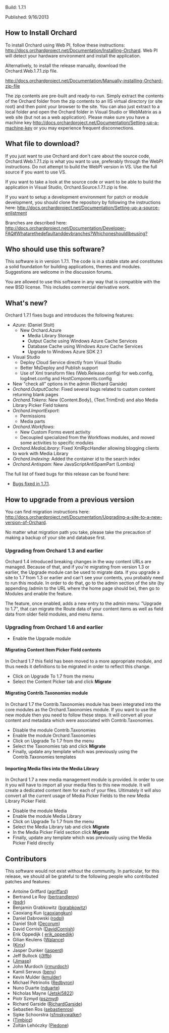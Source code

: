 Build: 1.7.1

Published: 9/16/2013

How to Install Orchard
----------------------

To install Orchard using Web PI, follow these instructions:
<http://docs.orchardproject.net/Documentation/Installing-Orchard>.
Web PI will detect your hardware environment and install the application.

Alternatively, to install the release manually, download the Orchard.Web.1.7.1.zip file.

<http://docs.orchardproject.net/Documentation/Manually-installing-Orchard-zip-file>

The zip contents are pre-built and ready-to-run. Simply extract the contents of the Orchard
folder from the zip contents to an IIS virtual directory (or site root) and then point your
browser to the site. You can also just extract to a local folder and open the Orchard
folder in Visual Studio or WebMatrix as a web site (but not as a web application).
Please make sure you have a machine key
<http://docs.orchardproject.net/Documentation/Setting-up-a-machine-key>
or you may experience frequent disconnections.

What file to download?
----------------------

If you just want to use Orchard and don't care about the source code, Orchard.Web.1.7.1.zip
is what you want to use, preferably through the WebPI instructions.
Do not attempt to build the WebPI version in VS. Use the full source if you want to use VS.

If you want to take a look at the source code or want to be able to build the application in Visual Studio,
Orchard.Source.1.7.1.zip is fine.

If you want to setup a development environment for patch or module development,
you should clone the repository by following the instructions here:
<http://docs.orchardproject.net/Documentation/Setting-up-a-source-enlistment>

Branches are described here: <http://docs.orchardproject.net/Documentation/Developer-FAQ#Whatarethedefaultanddevbranches?WhichoneshouldIbeusing?>

Who should use this software?
-----------------------------

This software is in version 1.7.1. The code is in a stable state and constitutes
a solid foundation for building applications, themes and modules.
Suggestions are welcome in the discussion forums.

You are allowed to use this software in any way that is compatible with the new BSD license.
This includes commercial derivative work.

What's new?
-----------

Orchard 1.7.1 fixes bugs and introduces the following features:

* *Azure*: (Daniel Stolt)
  * New Orchard.Azure 
    * Media Library Storage
    * Output Cache using Windows Azure Cache Services
    * Database Cache using Windows Azure Cache Services
    * Upgrade to Windows Azure SDK 2.1
* Visual Studio
  * Deploy Cloud Service directly from Visual Studio
  * Better MsDeploy and Publish support
  * Use of Xml transform files (Web.Release.config) for web.config, log4net.config and HostComponents.config
* New "check all" options in the admin (Richard Garside)
* *Orchard.OutputCache*: Fixed several bugs related to custom content returning blank pages
* *Orchard.Tokens*: New {Content.Body}, {Text.TrimEnd} and also Media Library Picker Field tokens
* *Orchard.ImportExport*: 
  * Permissions
  * Media parts
* *Orchard.Workflows*: 
  * New Custom Forms event activity
  * Decoupled specialized from the Workflows modules, and moved some activities to specific modules
* *Orchard.MediaLibrary*: Fixed XmlRpcHandler allowing blogging clients to work with Media Library
* *Orchard.Indexing*: Added the container id to the search index
* *Orchard.Antispam*: New JavaScriptAntiSpamPart (Lombiq)

The full list of fixed bugs for this release can be found here:

* [Bugs fixed in 1.7.1](https://orchard.codeplex.com/workitem/list/advanced?keyword=&status=Resolved|Closed&type=All&priority=All&release=Orchard%201.7.1&assignedTo=All&component=All&sortField=LastUpdatedDate&sortDirection=Descending&page=0&reasonClosed=All).

How to upgrade from a previous version
--------------------------------------

You can find migration instructions here: <http://docs.orchardproject.net/Documentation/Upgrading-a-site-to-a-new-version-of-Orchard>.

No matter what migration path you take, please take the precaution of making a backup of your
site and database first.

### Upgrading from Orchard 1.3 and earlier

Orchard 1.4 introduced breaking changes in the way content URLs are managed. Because of that,
and if you're migrating from version 1.3 or earlier, the Upgrade module can be used to migrate
data. If you upgrade a site to 1.7 from 1.3 or earlier and can't
see your contents, you probably need to run this module. In order to do that, go to the admin
section of the site (by appending /admin to the URL where the home page should be), then go
to Modules and enable the feature.

The feature, once enabled, adds a new entry to the admin menu: "Upgrade to 1.7", that can
migrate the Route data of your content items as well as field data from older field modules, and menu items.

### Upgrading from Orchard 1.6 and earlier

* Enable the Upgrade module

#### Migrating Content Item Picker Field contents

In Orchard 1.7 this field has been moved to a more appropriate module, and thus needs it definitions to be migrated
in order to reflect this change.

* Click on Upgrade To 1.7 from the menu
* Select the Content Picker tab and click **Migrate**

#### Migrating Contrib.Taxonomies module

In Orchard 1.7 the Contrib.Taxonomies module has been integrated into the core modules as the Orchard.Taxonomies module.
If you want to use the new module then you need to follow these steps. It will convert all your content and metadata
which were associated with Contrib.Taxonomies.

* Disable the module Contrib.Taxonomies
* Enable the module Orchard.Taxonomies
* Click on Upgrade To 1.7 from the menu
* Select the Taxonomies tab and click **Migrate**
* Finally, update any template which was previously using the Contrib.Taxonomies templates

#### Importing Media files into the Media Library

In Orchard 1.7 a new media management module is provided. In order to use it you will have to import all your media files
to this new module. It will create a dedicated content item for each of your files. Ultimately it will also convert
all the current usage of Media Picker Fields to the new Media Library Picker Field.

* Disable the module Media
* Enable the module Media Library
* Click on Upgrade To 1.7 from the menu
* Select the Media Library tab and click **Migrate**
* In the Media Picker Field section click **Migrate**
* Finally, update any template which was previously using the Media Picker Field directly

Contributors
------------

This software would not exist without the community. In particular, for this release,
we should all be grateful to the following people who contributed patches and features:

- Antoine Griffard ([agriffard](http://www.codeplex.com/site/users/view/agriffard))
- Bertrand Le Roy ([bertrandleroy](http://www.codeplex.com/site/users/view/bertrandleroy))
- ([bsdr](https://www.codeplex.com/site/users/view/bsdr))
- Benjamin Grabkowitz ([bgrabkowitz](https://www.codeplex.com/site/users/view/bgrabkowitz))
- Caoxiang Kun ([caoxiangkun](https://www.codeplex.com/site/users/view/caoxiangkun))
- Daniel Dabrowski ([rodpl](https://www.codeplex.com/site/users/view/rodpl)) 
- Daniel Stolt ([Decorum](https://www.codeplex.com/site/users/view/Decorum))
- David Cornish ([DavidCornish](https://www.codeplex.com/site/users/view/DavidCornish))
- Erik Oppedijk ( [erik_oppedijk](https://www.codeplex.com/site/users/view/erik_oppedijk))
- Gilian Keulens ([Walance](http://www.codeplex.com/site/users/view/Walance))
- ([Kirix](http://www.codeplex.com/site/users/view/Kirix))
- Jasper Dunker ([jasperd](http://www.codeplex.com/site/users/view/jasperd))
- Jeff Bullock ([j3ffb](http://www.codeplex.com/site/users/view/j3ffb))
- ([Jimasp](http://www.codeplex.com/site/users/view/Jimasp))
- John Murdoch ([jrmurdoch](http://www.codeplex.com/site/users/view/jrmurdoch))
- Kamil Serwus ([beny](http://www.codeplex.com/site/users/view/beny))
- Kevin Mulder ([kmulder](http://www.codeplex.com/site/users/view/kmulder))
- Michael Petrinolis ([Redbyron](http://www.codeplex.com/site/users/view/Redbyron))
- Nuno Duarte ([nduarte](https://www.codeplex.com/site/users/view/nduarte))
- Nicholas Mayne ([Jetski5822](http://www.codeplex.com/site/users/view/Jetski5822))
- Piotr Szmyd ([pszmyd](https://www.codeplex.com/site/users/view/pszmyd))
- Richard Garside ([RichardGarside](https://www.codeplex.com/site/users/view/RichardGarside))
- Sebastien Ros ([sebastienros](http://www.codeplex.com/site/users/view/sebastienros))
- Sipke Schoorstra ([sfmskywalker](http://www.codeplex.com/site/users/view/sfmskywalker))
- ([Timbioz](http://www.codeplex.com/site/users/view/Timbioz))
- Zoltán Lehóczky ([Piedone](http://www.codeplex.com/site/users/view/Piedone))
